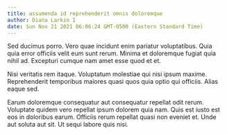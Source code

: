 ```yaml
---
title: assumenda id reprehenderit omnis doloremque
author: Diana Larkin I
date: Sun Nov 21 2021 06:06:24 GMT-0500 (Eastern Standard Time)
---
```

Sed ducimus porro. Vero quae incidunt enim pariatur voluptatibus. Quia quia error officiis velit eum sunt rerum. Minima et doloremque fugiat quia nihil ad. Excepturi cumque nam amet esse quod et et.

 Nisi veritatis rem itaque. Voluptatum molestiae qui nisi ipsum maxime. Reprehenderit temporibus maiores quasi quos quia optio qui officiis. Alias eaque sed.

 Earum doloremque consequatur aut consequatur repellat odit rerum. Voluptate quidem vero repellat ipsum dolorem quia nam. Quis est iusto est eos in doloribus earum. Officiis rerum repellat quasi non eveniet et. Unde aut soluta aut sit. Ut sequi labore quis nisi.